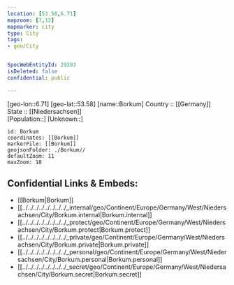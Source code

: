 ```yaml
---
location: [53.58,6.71] 
mapzoom: [7,12] 
mapmarker: city 
type: City
tags:
- geo/City


SpocWebEntityId: 29283
isDeleted: false
confidential: public

---
```

[geo-lon::6.71] 
[geo-lat::53.58] 
[name::Borkum] 
Country :: [[Germany]]  
State :: [[Niedersachsen]]  
[Population::] 
[Unknown::] 


```leaflet
id: Borkum
coordinates: [[Borkum]] 
markerFile: [[Borkum]] 
geojsonFolder: ./Borkum//
defaultZoom: 11 
maxZoom: 18
```


## Confidential Links & Embeds: 
- [[Borkum|Borkum]]  
- [[../../../../../../../../_internal/geo/Continent/Europe/Germany/West/Niedersachsen/City/Borkum.internal|Borkum.internal]] 
- [[../../../../../../../../_protect/geo/Continent/Europe/Germany/West/Niedersachsen/City/Borkum.protect|Borkum.protect]] 
- [[../../../../../../../../_private/geo/Continent/Europe/Germany/West/Niedersachsen/City/Borkum.private|Borkum.private]] 
- [[../../../../../../../../_personal/geo/Continent/Europe/Germany/West/Niedersachsen/City/Borkum.personal|Borkum.personal]] 
- [[../../../../../../../../_secret/geo/Continent/Europe/Germany/West/Niedersachsen/City/Borkum.secret|Borkum.secret]] 
